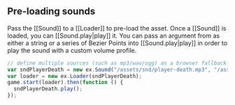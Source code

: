 ## Pre-loading sounds

Pass the [[Sound]] to a [[Loader]] to pre-load the asset. Once a [[Sound]]
is loaded, you can [[Sound.play|play]] it. You can pass an argument from as either a string
or a series of Bezier Points into [[Sound.play|play]] in order to play the sound with a custom volume profile.



```js
// define multiple sources (such as mp3/wav/ogg) as a browser fallback
var sndPlayerDeath = new ex.Sound("/assets/snd/player-death.mp3", "/assets/snd/player-death.wav");
var loader = new ex.Loader(sndPlayerDeath);
game.start(loader).then(function () {
  sndPlayerDeath.play();
});
```  